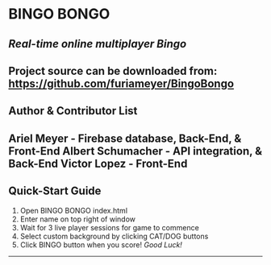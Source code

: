 # BINGO BONGO

## *Real-time online multiplayer Bingo*
Project source can be downloaded from: https://github.com/furiameyer/BingoBongo
---
## Author & Contributor List

Ariel Meyer - Firebase database, Back-End, & Front-End
Albert Schumacher - API integration, & Back-End
Victor Lopez - Front-End
---
## Quick-Start Guide

1. Open BINGO BONGO index.html
2. Enter name on top right of window
3. Wait for 3 live player sessions for game to commence
4. Select custom background by clicking CAT/DOG buttons
5. Click BINGO button when you score! *Good Luck!*
---
